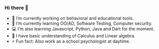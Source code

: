 ### Hi there 👋



- 🔭 I’m currently working on behavioral and educational tools. 
- 🌱 I’m currently learning OO/AD, Software Testing, Computer security.
- 💻 I’m also learning Javascript, Python, Java and Dart for the moment. 
- 📐 I have basic understanding of Calculus and Linear algebra.
- ⚡ Fun fact: Also work as a school psychologist at daytime.

